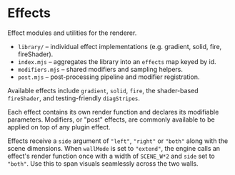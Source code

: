 # Effects

Effect modules and utilities for the renderer.

- `library/` – individual effect implementations (e.g. gradient, solid, fire, fireShader).
- `index.mjs` – aggregates the library into an `effects` map keyed by id.
- `modifiers.mjs` – shared modifiers and sampling helpers.
- `post.mjs` – post-processing pipeline and modifier registration.

Available effects include `gradient`, `solid`, `fire`, the shader-based `fireShader`, and testing-friendly `diagStripes`.

Each effect contains its own render function and declares its modifiable parameters.
Modifiers, or "post" effects, are commonly available to be applied on top of any plugin effect.

Effects receive a `side` argument of `"left"`, `"right"` or `"both"` along with the
scene dimensions. When `wallMode` is set to `"extend"`, the engine calls an
effect's render function once with a width of `SCENE_W*2` and `side` set to
`"both"`. Use this to span visuals seamlessly across the two walls.
